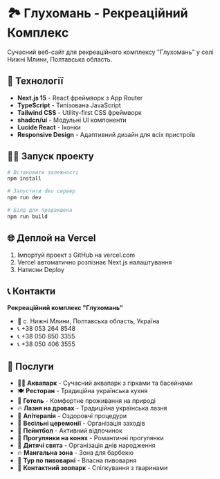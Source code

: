 # 🏞️ Глухомань - Рекреаційний Комплекс

Сучасний веб-сайт для рекреаційного комплексу "Глухомань" у селі Нижні Млини, Полтавська область.

## 🚀 Технології

- **Next.js 15** - React фреймворк з App Router
- **TypeScript** - Типізована JavaScript
- **Tailwind CSS** - Utility-first CSS фреймворк  
- **shadcn/ui** - Модульні UI компоненти
- **Lucide React** - Іконки
- **Responsive Design** - Адаптивний дизайн для всіх пристроїв

## 🏃‍♂️ Запуск проекту

```bash
# Встановити залежності
npm install

# Запустити dev сервер
npm run dev

# Білд для продакшена
npm run build
```

## 🌐 Деплой на Vercel

1. Імпортуй проект з GitHub на vercel.com
2. Vercel автоматично розпізнає Next.js налаштування
3. Натисни Deploy

## 📞 Контакти

**Рекреаційний комплекс "Глухомань"**
- 📍 с. Нижні Млини, Полтавська область, Україна
- 📞 +38 053 264 8548
- 📞 +38 050 850 3355  
- 📞 +38 050 406 3555

## 🏨 Послуги

- 🏊‍♂️ **Аквапарк** - Сучасний аквапарк з гірками та басейнами
- 🍽️ **Ресторан** - Традиційна українська кухня
- 🏨 **Готель** - Комфортне проживання на природі  
- 🔥 **Лазня на дровах** - Традиційна українська лазня
- 🍯 **Апітерапія** - Оздоровчі процедури
- 💒 **Весільні церемонії** - Організація заходів
- 🎯 **Пейнтбол** - Активний відпочинок
- 🐴 **Прогулянки на конях** - Романтичні прогулянки
- 🎂 **Дитячі свята** - Організація днів народження
- 🔥 **Мангальна зона** - Зона для барбекю
- 🍺 **Тур по пивоварні** - Власна пивоварня
- 🐐 **Контактний зоопарк** - Спілкування з тваринами
